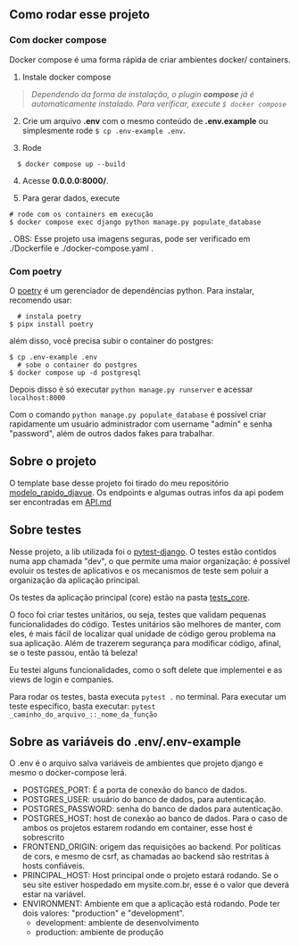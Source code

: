 ## Como rodar esse projeto

### Com docker compose
Docker compose é uma forma rápida de criar ambientes docker/ containers.

1. Instale docker compose

> *Dependendo da forma de instalação, o plugin **compose** já é automaticamente instalado. Para verificar, execute `$ docker compose`*

2. Crie um arquivo **.env** com o mesmo conteúdo de **.env.example** ou simplesmente rode `$ cp .env-example .env`.

3. Rode
```shell
  $ docker compose up --build
```
4. Acesse **0.0.0.0:8000/**.

5. Para gerar dados, execute
```shell
# rode com os containers em execução
$ docker compose exec django python manage.py populate_database
```

.
OBS: Esse projeto usa imagens seguras, pode ser verificado em ./Dockerfile e ./docker-compose.yaml .

### Com poetry
O [poetry](https://python-poetry.org/docs/) é um gerenciador de dependências python.
Para instalar, recomendo usar:
```shell
  # instala poetry
$ pipx install poetry
```
além disso, você precisa subir o container do postgres:
```shell
$ cp .env-example .env
  # sobe o container do postgres
$ docker compose up -d postgresql
```

Depois disso é só executar `python manage.py runserver`
e acessar `localhost:8000`

Com o comando `python manage.py populate_database` é possível criar rapidamente um usuário
administrador com username "admin" e senha "password", além de outros dados fakes para trabalhar.

## Sobre o projeto
O template base desse projeto foi tirado do meu repositório [modelo_rapido_djavue](https://github.com/Ronald-ps/modelo_rapido_djavue).
Os endpoints e algumas outras infos da api podem ser encontradas em [API.md](./API.md)

## Sobre testes
Nesse projeto, a lib utilizada foi o [pytest-django](https://pytest-django.readthedocs.io/en/latest/).
O testes estão contidos numa app chamada "dev", o que permite uma maior organização:
é possível evoluir os testes de aplicativos e os mecanismos de teste sem poluir a organização da aplicação principal.

Os testes da aplicação principal (core) estão na pasta [tests_core](./dev/tests_core/).

O foco foi criar testes unitários, ou seja, testes que validam pequenas funcionalidades do código.
Testes unitários são melhores de manter, com eles, é mais fácil de localizar qual unidade de código gerou problema
na sua aplicação. Além de trazerem segurança para modificar código, afinal, se o teste passou, então tá beleza!

Eu testei alguns funcionalidades, como o soft delete que implementei e as views de login e companies.

Para rodar os testes, basta executa `pytest .` no terminal.
Para executar um teste específico, basta executar:
`pytest _caminho_do_arquivo_::_nome_da_função`


## Sobre as variáveis do .env/.env-example
O .env é o arquivo salva variáveis de ambientes que projeto django e mesmo o docker-compose lerá.
- POSTGRES_PORT: É a porta de conexão do banco de dados.
- POSTGRES_USER: usuário do banco de dados, para autenticação.
- POSTGRES_PASSWORD: senha do banco de dados para autenticação.
- POSTGRES_HOST: host de conexão ao banco de dados. Para o caso de ambos os projetos estarem rodando em container,
esse host é sobrescrito
- FRONTEND_ORIGIN: origem das requisições ao backend. Por políticas de cors, e mesmo de csrf, as chamadas ao backend são restritas à hosts confiáveis.
- PRINCIPAL_HOST: Host principal onde o projeto estará rodando. Se o seu site estiver hospedado em mysite.com.br, esse é o valor que deverá estar na variável.
- ENVIRONMENT: Ambiente em que a aplicação está rodando. Pode ter dois valores: "production" e "development".
   - development: ambiente de desenvolvimento
   - production: ambiente de produção

